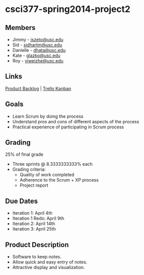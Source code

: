 csci377-spring2014-project2
===========================

## Members ##

+ Jimmy - jszeto@usc.edu
+ Sid - sidhartm@usc.edu
+ Danielle - dhata@usc.edu
+ Kate - glazko@usc.edu
+ Roy - yiweizhe@usc.edu

## Links ##

[Product Backlog](https://docs.google.com/document/d/1_ySO7h_wbABCHpxgdNZS7vtZsN9u_AS0oIilcBiyxBs/edit) | 
[Trello Kanban](https://trello.com/b/9w58pjY7/project2)


## Goals ##

+ Learn Scrum by doing the process 
+ Understand pros and cons of different aspects of the process 
+ Practical experience of participating in Scrum process


## Grading ##

25% of final grade 
- Three sprints @ 8.3333333333% each 
- Grading criteria: 
  + Quality of work completed 
  + Adherence to the Scrum + XP process 
  + Project report 


## Due Dates ##

- Iteration 1: April 4th 
- Iteration 1 Redo: April 9th 
- Iteration 2: April 14th 
- Iteration 3: April 25th 


## Product Description ##

- Software to keep notes.
- Allow quick and easy entry of notes.
- Attractive display and visualization. 
